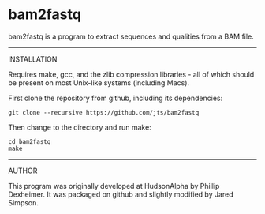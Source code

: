bam2fastq
=========
    
bam2fastq is a program to extract sequences and qualities from a BAM file.

------------
INSTALLATION

Requires make, gcc, and the zlib compression libraries - all of which should
be present on most Unix-like systems (including Macs).

First clone the repository from github, including its dependencies:

```
git clone --recursive https://github.com/jts/bam2fastq
```

Then change to the directory and run make:

```
cd bam2fastq
make
```

------
AUTHOR

This program was originally developed at HudsonAlpha by Phillip Dexheimer. 
It was packaged on github and slightly modified by Jared Simpson.
